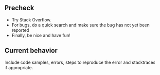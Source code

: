 ## Precheck

- Try Stack Overflow.
- For bugs, do a quick search and make sure the bug has not yet been reported
- Finally, be nice and have fun!

## Current behavior

Include code samples, errors, steps to reproduce the error and stacktraces if appropriate.
